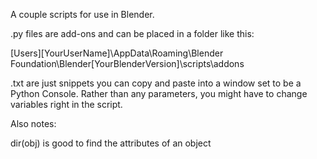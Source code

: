 A couple scripts for use in Blender.

.py files are add-ons and can be placed in a folder like this:

[Users]\[YourUserName]\AppData\Roaming\Blender Foundation\Blender\[YourBlenderVersion]\scripts\addons

.txt are just snippets you can copy and paste into a window set to be a Python Console. Rather than any parameters, you might have to change variables right in the script.


Also notes:

dir(obj) is good to find the attributes of an object
